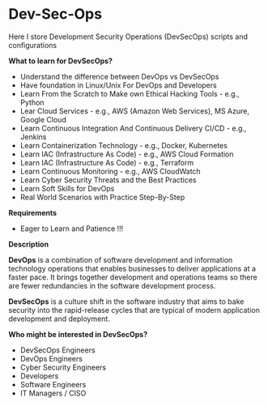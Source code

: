 # Dev-Sec-Ops
Here I store Development Security Operations (DevSecOps) scripts and configurations

**What to learn for DevSecOps?**
- Understand the difference between DevOps vs DevSecOps
- Have foundation in Linux/Unix For DevOps and Developers
- Learn From the Scratch to Make own Ethical Hacking Tools - e.g., Python
- Lear Cloud Services - e.g., AWS (Amazon Web Services), MS Azure, Google Cloud
- Learn Continuous Integration And Continuous Delivery CI/CD - e.g., Jenkins
- Learn Containerization Technology - e.g., Docker, Kubernetes
- Learn IAC (Infrastructure As Code) - e.g., AWS Cloud Formation
- Learn IAC (Infrastructure As Code) - e.g., Terraform
- Learn Continuous Monitoring - e.g., AWS CloudWatch
- Learn Cyber Security Threats and the Best Practices
- Learn Soft Skills for DevOps
- Real World Scenarios with Practice Step-By-Step

**Requirements**
- Eager to Learn and Patience !!!

**Description**

**DevOps** is a combination of software development and information technology operations that enables businesses to deliver applications at a faster pace. It brings together development and operations teams so there are fewer redundancies in the software development process.

**DevSecOps** is a culture shift in the software industry that aims to bake security into the rapid-release cycles that are typical of modern application development and deployment.

**Who might be interested in DevSecOps?**
- DevSecOps Engineers
- DevOps Engineers
- Cyber Security Engineers
- Developers
- Software Engineers
- IT Managers / CISO

